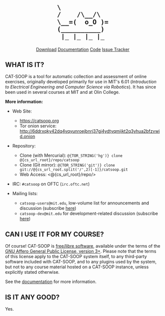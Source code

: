 
<div style="text-align:center; width:100%;" margin-top:0px;>
<pre style="font-weight:bold;line-height:1.1;background-color:transparent;border-color:transparent;font-size:16pt;text-align:left;display:inline-block; margin-top:0px;">
\
/    /\__/\
\__=(  o_O )=
(__________)
 |_ |_ |_ |_
</pre>
</div>

<center>
<a class="btn btn-catsoop" href="/repo/catsoop/archive/current_release.zip">Download</a>
<a class="btn btn-catsoop" href="COURSE/docs">Documentation</a>
<a class="btn btn-catsoop" target="_blank" href="/repo">Code</a>
<a class="btn btn-catsoop" target="_blank" href="/bugs">Issue Tracker</a>
</center>


## WHAT IS IT?

CAT-SOOP is a tool for automatic collection and assessment of online exercises,
originally developed primarily for use in MIT's 6.01 (_Introduction to
Electrical Engineering and Computer Science via Robotics_).  It has since been
used in several courses at MIT and at Olin College.

**More information:**

* Web Site:
    * <https://catsoop.org>
    * Tor onion service: <http://6ddrxqky42dq4yqyunroejbnrj37gj4ydtyqmijkt2q3yhua2bfzvwid.onion>

* Repository:
    * Clone (with Mercurial): `@{TOR_STRING('hg')} clone @{cs_url_root}/repo/catsoop`
    * Clone (Git mirror): `@{TOR_STRING('git')} clone git://@{cs_url_root.split('/',2)[-1]}/catsoop.git`
    * Web Access: <@{cs_url_root}/repo/>

* IRC: `#catsoop` on OFTC (`irc.oftc.net`)

* Mailing lists:

    * `catsoop-users@mit.edu`, low-volume list for announcements and discussion (subscribe [here](http://mailman.mit.edu/mailman/listinfo/catsoop-users))
    * `catsoop-dev@mit.edu` for development-related discussion (subscribe [here](http://mailman.mit.edu/mailman/listinfo/catsoop-dev))

## CAN I USE IT FOR MY COURSE?

Of course!  CAT-SOOP is [free/libre
software](https://www.gnu.org/philosophy/free-sw.html), available under the
terms of the [GNU Affero General Public License, version 3+](BASE/cs_util/license).
Please note that the terms of this license apply to the CAT-SOOP system itself,
to any third-party software included with CAT-SOOP, and to any plugins used by
the system, but not to any course material hosted on a CAT-SOOP instance,
unless explicitly stated otherwise.

See the [documentation](COURSE/docs) for more information.

## IS IT ANY GOOD?

Yes.
